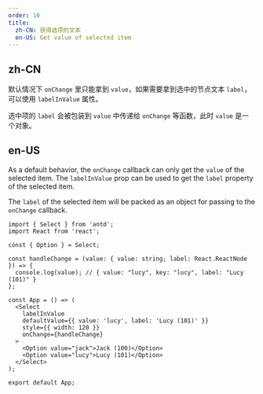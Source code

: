 ```yaml
---
order: 10
title:
  zh-CN: 获得选项的文本
  en-US: Get value of selected item
---
```


## zh-CN

默认情况下 `onChange` 里只能拿到 `value`，如果需要拿到选中的节点文本 `label`，可以使用 `labelInValue` 属性。

选中项的 `label` 会被包装到 `value` 中传递给 `onChange` 等函数，此时 `value` 是一个对象。

## en-US

As a default behavior, the `onChange` callback can only get the `value` of the selected item. The `labelInValue` prop can be used to get the `label` property of the selected item.

The `label` of the selected item will be packed as an object for passing to the `onChange` callback.

```tsx
import { Select } from 'antd';
import React from 'react';

const { Option } = Select;

const handleChange = (value: { value: string; label: React.ReactNode }) => {
  console.log(value); // { value: "lucy", key: "lucy", label: "Lucy (101)" }
};

const App = () => (
  <Select
    labelInValue
    defaultValue={{ value: 'lucy', label: 'Lucy (101)' }}
    style={{ width: 120 }}
    onChange={handleChange}
  >
    <Option value="jack">Jack (100)</Option>
    <Option value="lucy">Lucy (101)</Option>
  </Select>
);

export default App;
```
